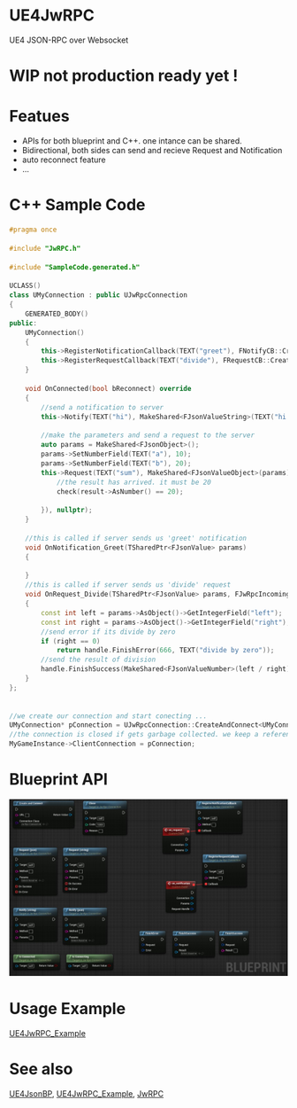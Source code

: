 # UE4JwRPC
UE4 JSON-RPC over Websocket


# WIP not production ready yet !

# Featues 
- APIs for both blueprint and C++. one intance can be shared.
- Bidirectional, both sides can send and recieve Request and Notification
- auto reconnect feature
- ...

# C++ Sample Code 
```C++
#pragma once

#include "JwRPC.h"

#include "SampleCode.generated.h"

UCLASS()
class UMyConnection : public UJwRpcConnection
{
	GENERATED_BODY()
public:
	UMyConnection()
	{
		this->RegisterNotificationCallback(TEXT("greet"), FNotifyCB::CreateUObject(this, &UMyConnection::OnNotification_Greet));
		this->RegisterRequestCallback(TEXT("divide"), FRequestCB::CreateUObject(this, &UMyConnection::OnRequest_Divide));
	}

	void OnConnected(bool bReconnect) override
	{
		//send a notification to server
		this->Notify(TEXT("hi"), MakeShared<FJsonValueString>(TEXT("hi. how is it going ?")));

		//make the parameters and send a request to the server
		auto params = MakeShared<FJsonObject>();
		params->SetNumberField(TEXT("a"), 10);
		params->SetNumberField(TEXT("b"), 20);
		this->Request(TEXT("sum"), MakeShared<FJsonValueObject>(params), FSuccessCB::CreateLambda([](TSharedPtr<FJsonValue> result) {
			//the result has arrived. it must be 20
			check(result->AsNumber() == 20);

		}), nullptr);
	}

	//this is called if server sends us 'greet' notification
	void OnNotification_Greet(TSharedPtr<FJsonValue> params)
	{
		
	}
	//this is called if server sends us 'divide' request
	void OnRequest_Divide(TSharedPtr<FJsonValue> params, FJwRpcIncomingRequest& handle)
	{
		const int left = params->AsObject()->GetIntegerField("left");
		const int right = params->AsObject()->GetIntegerField("right");
        //send error if its divide by zero
		if (right == 0)
			return handle.FinishError(666, TEXT("divide by zero"));
        //send the result of division 
		handle.FinishSuccess(MakeShared<FJsonValueNumber>(left / right));
	}
};


//we create our connection and start conecting ...
UMyConnection* pConnection = UJwRpcConnection::CreateAndConnect<UMyConnection>(TEXT("ws://localhost"));
//the connection is closed if gets garbage collected. we keep a reference in game instance
MyGameInstance->ClientConnection = pConnection;

```

# Blueprint API
![](\Images\Capture.JPG)

# Usage Example
[UE4JwRPC_Example](https://github.com/UPO33/UE4JwRPC_Example)



# See also
[UE4JsonBP](https://github.com/UPO33/UE4JsonBP), 
[UE4JwRPC_Example](https://github.com/UPO33/UE4JwRPC_Example),
[JwRPC](https://github.com/UPO33/JwRPC)
 

